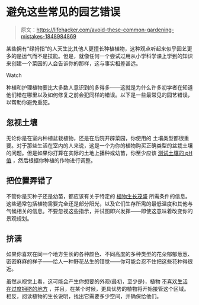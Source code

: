# 避免这些常见的园艺错误

> 原文：<https://lifehacker.com/avoid-these-common-gardening-mistakes-1848984869>

某些拥有“绿拇指”的人天生比其他人更擅长种植植物，这种观点听起来似乎园艺更多的是运气而不是技能。但是，就像任何一个尝试过用从小学科学课上学到的知识来创建一个菜园的人会告诉你的那样，这与事实相差甚远。

Watch

种植和护理植物要比大多数人意识到的多得多——这就是为什么许多初学者在知道他们错在哪里以及如何修复之前会犯同样的错误。以下是一些最常见的园艺错误，以帮助你避免重犯。

## 忽视土壤

无论你是在室内种植盆栽植物，还是在后院开辟菜园，你使用的 土壤类型都很重要。对于那些生活在室内的人来说，这是一个为你的植物购买正确类型的盆栽土壤的问题。但是如果你打算在实际的土地上播种或幼苗，你至少应该 [测试土壤的 pH 值](https://lifehacker.com/how-and-when-to-plant-a-spring-garden-1846388049) ，然后根据你种植的作物进行调整。

## 把位置弄错了

不管你是买种子还是幼苗，都应该有关于特定的 [植物生长茂盛](https://lifehacker.com/top-10-ways-to-get-your-dream-garden-ready-this-year-1691415272) 所需条件的信息。这些通常包括植物需要完全还是部分阳光，以及它们生存所需的最低温度和其他与气候相关的信息。不要忽视这些指示，并试图即兴发挥——即使这意味着改变你的景观规划。

## 挤满

如果你喜欢在同一个地方生长的各种颜色、不同高度的多种类型的花朵郁郁葱葱、密密麻麻的样子——给人一种野花丛生的错觉——你可能会忍不住把这些花种得很近。

虽然从视觉上看，这可能会产生你想要的外观(最初，至少是)，植物 [不喜欢生活在过度拥挤的地方](https://www.hgtv.com/outdoors/gardens/planting-and-maintenance/ten-common-garden-mistakes-pictures) ，并且，在某个时候，更具优势的植物将开始接管这个区域。相反，阅读植物的生长说明，找出它需要多少空间，并确保给他们。